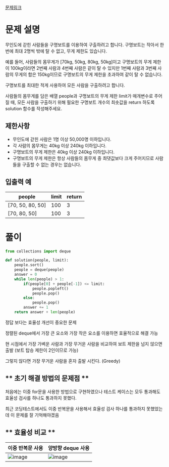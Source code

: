 [문제링크](https://school.programmers.co.kr/learn/courses/30/lessons/42885)

# 문제 설명

무인도에 갇힌 사람들을 구명보트를 이용하여 구출하려고 합니다. 구명보트는 작아서 한 번에 최대 2명씩 밖에 탈 수 없고, 무게 제한도 있습니다.

예를 들어, 사람들의 몸무게가 [70kg, 50kg, 80kg, 50kg]이고 구명보트의 무게 제한이 100kg이라면 2번째 사람과 4번째 사람은 같이 탈 수 있지만 1번째 사람과 3번째 사람의 무게의 합은 150kg이므로 구명보트의 무게 제한을 초과하여 같이 탈 수 없습니다.

구명보트를 최대한 적게 사용하여 모든 사람을 구출하려고 합니다.

사람들의 몸무게를 담은 배열 people과 구명보트의 무게 제한 limit가 매개변수로 주어질 때, 모든 사람을 구출하기 위해 필요한 구명보트 개수의 최솟값을 return 하도록 solution 함수를 작성해주세요.


**제한사항**
---------

 * 무인도에 갇힌 사람은 1명 이상 50,000명 이하입니다.
 * 각 사람의 몸무게는 40kg 이상 240kg 이하입니다.
 * 구명보트의 무게 제한은 40kg 이상 240kg 이하입니다.
 * 구명보트의 무게 제한은 항상 사람들의 몸무게 중 최댓값보다 크게 주어지므로 사람들을 구출할 수 없는 경우는 없습니다.


**입출력 예**
-------------

people	| limit	| return
---|---|---
[70, 50, 80, 50]	| 100	| 3
[70, 80, 50]	| 100	| 3



# 풀이
```python
from collections import deque

def solution(people, limit): 
    people.sort()
    people = deque(people)
    answer = 0
    while len(people) > 1:
        if(people[0] + people[-1]) <= limit:
            people.popleft()
            people.pop()
        else:
            people.pop()
        answer += 1
    return answer + len(people)
```
정답 보다는 효율성 개선이 중요한 문제

정렬된 deque에서 가장 큰 요소와 가장 작은 요소를 이용하면 효율적으로 해결 가능

현 시점에서 가장 가벼운 사람과 가장 무거운 사람을 비교하여 보트 제한을 넘지 않으면 출발 (보트 탑승 제한이 2인이므로 가능)

그렇지 않다면 가장 무거운 사람을 혼자 출발 시킨다. (Greedy)


** 초기 해결 방법의 문제점 **
--------------
처음에는 이중 for문을 사용한 방법으로 구현하였으나 테스트 케이스는 모두 통과해도 효율성 검사를 하나도 통과하지 못했다. 

최근 코딩테스트에서도 이중 반복문을 사용해서 효율성 검사 하나를 통과하지 못했었는데 이 문제를 잘 기억해야겠음



** 효율성 비교 **
------

이중 반복문 사용 | 양방향 deque 사용
---|---
![image](https://user-images.githubusercontent.com/102650903/183052313-e12247ca-f091-42b6-b349-e80eac79b36f.png) | ![image](https://user-images.githubusercontent.com/102650903/183052401-31947308-9c94-4aa0-85e9-49b7f3e9b349.png)



